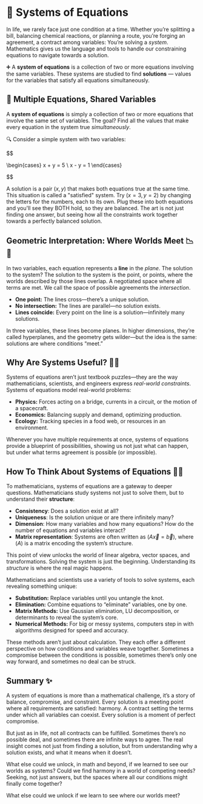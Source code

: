 # 🧩 Systems of Equations 

In life, we rarely face just one condition at a time. Whether you’re splitting a bill, balancing chemical reactions, or planning a route, you’re forging an agreement, a contract among variables: You’re solving a *system*. Mathematics gives us the language and tools to handle our constraining equations to navigate towards a solution.

➕ A **system of equations** is a collection of two or more equations involving the same variables. These systems are studied to find **solutions** — values for the variables that satisfy all equations simultaneously.

## 🧮 Multiple Equations, Shared Variables 

A **system of equations** is simply a collection of two or more equations that involve the same set of variables. The goal?
Find all the values that make every equation in the system true *simultaneously*.

🔍 Consider a simple system with two variables:

$$

\begin{cases}
  x + y = 5 \\
  x - y = 1
\end{cases}

$$

A solution is a pair $(x, y)$ that makes both equations true at the same time. This situation is called a "satisfied" system. Try $( x = 3, y = 2 )$ by changing the letters for the numbers, each to its own. Plug these into both equations and you'll see they BOTH hold, so they are balanced. The art is not just finding one answer, but seeing how all the constraints work together towards a perfectly balanced solution.

## Geometric Interpretation: Where Worlds Meet 📉🧠

In two variables, each equation represents a **line** in the _plane_. The solution to the system? The solution to the system is the point, or points, where the worlds described by those lines overlap. A negotiated space where all terms are met. We call the space of possible agreements the _intersection_. 

* **One point:** The lines cross—there’s a unique solution.
* **No intersection:** The lines are parallel—no solution exists.
* **Lines coincide:** Every point on the line is a solution—infinitely many solutions.


In three variables, these lines become planes. In higher dimensions, they’re called hyperplanes, and the geometry gets wilder—but the idea is the same: solutions are where conditions “meet.”


## Why Are Systems Useful? 🧠💡

Systems of equations aren’t just textbook puzzles—they are the way mathematicians, scientists, and engineers express *real-world constraints*. Systems of equations model real-world problems:

* **Physics:** Forces acting on a bridge, currents in a circuit, or the motion of a spacecraft.
* **Economics:** Balancing supply and demand, optimizing production.
* **Ecology:** Tracking species in a food web, or resources in an environment.

Whenever you have multiple requirements at once, systems of equations provide a blueprint of possibilities,  showing us not just what can happen, but under what terms agreement is possible (or impossible).

## How To Think About Systems of Equations 🧠📐

To mathematicians, systems of equations are a gateway to deeper questions. Mathematicians study systems not just to solve them, but to understand their **structure**:

- **Consistency**: Does a solution exist at all?
- **Uniqueness**: Is the solution unique or are there infinitely many?
- **Dimension**: How many variables and how many equations? How do the number of equations and variables interact?
- **Matrix representation**: Systems are often written as $( A\vec{x} = \vec{b} )$, where $( A )$ is a matrix encoding the system’s structure.

This point of view unlocks the world of linear algebra, vector spaces, and transformations. Solving the system is just the beginning. Understanding its *structure* is where the real magic happens.

Mathematicians and scientists use a variety of tools to solve systems, each revealing something unique:

* **Substitution:** Replace variables until you untangle the knot.
* **Elimination:** Combine equations to “eliminate” variables, one by one.
* **Matrix Methods:** Use Gaussian elimination, LU decomposition, or determinants to reveal the system’s core.
* **Numerical Methods:** For big or messy systems, computers step in with algorithms designed for speed and accuracy.

These methods aren’t just about calculation. They each offer a different perspective on how conditions and variables weave together. Sometimes a compromise between the conditions is possible, sometimes there’s only one way forward, and sometimes no deal can be struck.


## Summary ✨

A system of equations is more than a mathematical challenge, it’s a story of balance, compromise, and constraint. Every solution is a meeting point where all requirements are satisfied: harmony. A contract setting the terms under which all variables can coexist. Every solution is a moment of perfect compromise.

But just as in life, not all contracts can be fulfilled. Sometimes there’s no possible deal, and sometimes there are infinite ways to agree. The real insight comes not just from finding a solution, but from understanding why a solution exists, and what it means when it doesn’t.

What else could we unlock, in math and beyond, if we learned to see our worlds as systems? Could we find harmony in a world of competing needs? Seeking, not just answers, but the spaces where all our conditions might finally come together?

What else could we unlock if we learn to see where our worlds meet?

